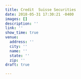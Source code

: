 ```yaml
---
title: Credit  Suisse Securities
date: 2018-05-31 17:30:21 -0400
images: []
description: ''
link: ''
show_time: true
venue:
  address: ''
  city: ''
  name: ''
  state: ''
  zip: ''
draft: true

---
```

